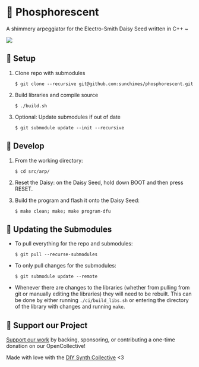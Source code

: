 # 🔆 Phosphorescent
A shimmery arpeggiator for the Electro-Smith Daisy Seed written in C++ ~

<p>
    <a href="https://opensource.org/licenses/MIT">
      <img src="https://img.shields.io/badge/license-MIT-brightgreen">
    </a>
</p>

## 🔆 Setup

1. Clone repo with submodules

    `$ git clone --recursive git@github.com:sunchimes/phosphorescent.git`

3. Build libraries and compile source

    `$ ./build.sh`

4. Optional: Update submodules if out of date

    `$ git submodule update --init --recursive`


## 🔆 Develop

1. From the working directory:

    `$ cd src/arp/`

2. Reset the Daisy: on the Daisy Seed, hold down BOOT and then press RESET. 

3. Build the program and flash it onto the Daisy Seed:

    `$ make clean; make; make program-dfu`


## 🔆 Updating the Submodules

- To pull everything for the repo and submodules:

    `$ git pull --recurse-submodules`

- To only pull changes for the submodules:

    `$ git submodule update --remote`

- Whenever there are changes to the libraries (whether from pulling from git or manually editing the libraries) they will need to be rebuilt. This can be done by either running `./ci/build_libs.sh` or entering the directory of the library with changes and running `make`.

## 🔆 Support our Project

[Support our work](https://opencollective.com/diy-synth-collective) by backing, sponsoring, or contributing a one-time donation on our OpenCollective! 

Made with love with the [DIY Synth Collective](https://diysynthcollective.mmm.page/) <3 
